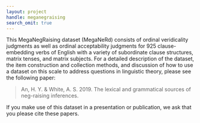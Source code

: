 ```yaml
---
layout: project
handle: meganegraising
search_omit: true
---
```


This MegaNegRaising dataset (MegaNeRd) consists of ordinal veridicality judgments as well as ordinal acceptability judgments for 925 clause-embedding verbs of English with a variety of subordinate clause structures, matrix tenses, and matrix subjects. For a detailed description of the dataset, the item construction and collection methods, and discussion of how to use a dataset on this scale to address questions in linguistic theory, please see the following paper:

> An, H. Y. & White, A. S. 2019. The lexical and grammatical sources of neg-raising inferences.

If you make use of this dataset in a presentation or publication, we ask that you please cite these papers.
